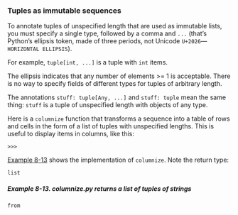 ### Tuples as immutable sequences

To annotate tuples of unspecified length that are used as immutable lists, you must specify a single type, followed by a comma and `...` (that’s Python’s ellipsis token, made of three periods, not Unicode `U+2026`—`HORIZONTAL ELLIPSIS`).

For example, `tuple[int, ...]` is a tuple with `int` items.

The ellipsis indicates that any number of elements >= 1 is acceptable. There is no way to specify fields of different types for tuples of arbitrary length.

The annotations `stuff: tuple[Any, ...]` and `stuff: tuple` mean the same thing: `stuff` is a tuple of unspecified length with objects of any type.

Here is a `columnize` function that transforms a sequence into a table of rows and cells in the form of a list of tuples with unspecified lengths. This is useful to display items in columns, like this:

```
>>> 
```

[Example 8-13](#columnize_ex) shows the implementation of `columnize`. Note the return type:

```
list
```

##### Example 8-13. _columnize.py_ returns a list of tuples of strings

```
from
```